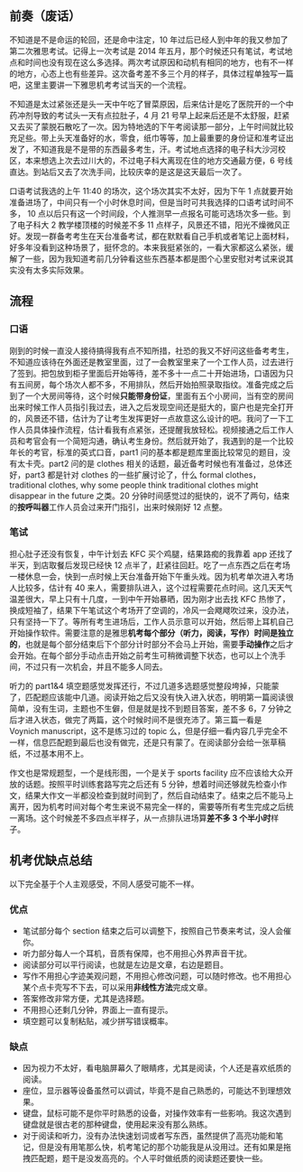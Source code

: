 ## 前奏（废话）

不知道是不是命运的轮回，还是命中注定，10 年过后已经人到中年的我又参加了第二次雅思考试。记得上一次考试是 2014 年五月，那个时候还只有笔试，考试地点和时间也没有现在这么多选择。两次考试原因和动机有相同的地方，也有不一样的地方，心态上也有些差异。这次备考差不多三个月的样子，具体过程单独写一篇吧，这里主要讲一下雅思机考考试当天的一个流程。

不知道是太过紧张还是头一天中午吃了冒菜原因，后来估计是吃了医院开的一个中药冲剂导致的考试头一天有点拉肚子，4 月 21 号早上起来后还是不太舒服，赶紧又去买了蒙脱石散吃了一次。因为特地选的下午考阅读那一部分，上午时间就比较充足些。带上头天准备好的水，零食，纸巾等等，加上最重要的身份证和准考证出发了，不知道我是不是带的东西最多考生，汗。考试地点选择的电子科大沙河校区，本来想选上次去过川大的，不过电子科大离现在住的地方交通最方便，6 号线直达。到站后又去了次洗手间，比较庆幸的是这是这天最后一次了。

口语考试我选的上午 11:40 的场次，这个场次其实不太好，因为下午 1 点就要开始准备进场了，中间只有一个小时休息时间，但是当时可共我选择的口语考试时间不多， 10 点以后只有这一个时间段，个人推测早一点报名可能可选场次多一些。到了电子科大 2 教学楼顶楼的时候差不多 11 点样子，风景还不错，阳光不燥微风正好。发现一群备考考生在天台准备考试，都在默默看自己手机或者笔记上面材料，好多年没看到这种场景了，挺怀念的。本来我挺紧张的，一看大家都这么紧张，缓解了一些，因为我知道考前几分钟看这些东西基本都是图个心里安慰对考试来说其实没有太多实际效果。

## 流程

### 口语

刚到的时候一直没人接待搞得我有点不知所措，社恐的我又不好问这些备考考生，不知道应该待在外面还是教室里面，过了一会教室里来了一个工作人员，过去进行了签到。把包放到柜子里面后开始等待，差不多十一点二十开始进场，口语因为只有五间房，每个场次人都不多，不用排队，然后开始拍照录取指纹。准备完成之后到了一个大房间等待，这个时候**只能带身份证**，里面有五个小房间，当有空的房间出来时候工作人员指引我过去，进入之后发现空间还是挺大的，窗户也是完全打开的，风景还不错，估计为了让考生发挥更好一点故意这么设计的吧。我问了一下工作人员具体操作流程，估计看我有点紧张，还提醒我放轻松。视频接通之后工作人员和考官会有一个简短沟通，确认考生身份。然后就开始了，我遇到的是一个比较年长的考官，标准的英式口音，part1 问的基本都是题库里面比较常见的题目，没有太卡壳。part2 问的是 clothes 相关的话题，最近备考时候也有准备过，总体还好，part3 都是针对 clothes 的一些扩展讨论了，什么 formal clothes，traditional clothes, why some people think traditional clothes might disappear in the future 之类。20 分钟时间感觉过的挺快的，说不了两句，结束的**按呼叫器**工作人员会过来开门指引，出来时候刚好 12 点整。

### 笔试

担心肚子还没有恢复，中午计划去 KFC 买个鸡腿，结果路痴的我靠着 app 还找了半天，到店取餐后发现已经快 12 点半了，赶紧往回赶。吃了一点东西之后在考场一楼休息一会，快到一点时候上天台准备开始下午重头戏。因为机考单次进入考场人比较多，估计有 40 来人，需要排队进入，这个过程需要花点时间。这几天天气温差很大，早上只有十几度，一到中午开始暴晒，因为刚才出去找 KFC 热惨了，换成短袖了，结果下午笔试这个考场开了空调的，冷风一会飕飕吹过来，没办法，只有坚持一下了。等所有考生进场后，工作人员示意可以开始，然后带上耳机自己开始操作软件。需要注意的是雅思**机考每个部分（听力，阅读，写作）时间是独立的**，也就是每个部分结束后下个部分计时部分不会马上开始，需要**手动操作**之后才会开始。在每个部分手动点击开始之前考生可稍微调整下状态，也可以上个洗手间，不过只有一次机会，并且不能多人同去。

听力的 part1&4 填空题感觉发挥还行，不过几道多选题感觉整段垮掉，只能蒙了，匹配题应该能中几道。阅读开始之后又没有快入进入状态，明明第一篇阅读很简单，没有生词，主题也不生僻，但是就是找不到题目答案，差不多 6，7 分钟之后才进入状态，做完了两篇，这个时候时间不是很充沛了。第三篇一看是 Voynich manuscript，这不是练习过的 topic 么，但是仔细一看内容几乎完全不一样，信息匹配题到最后也没有做完，还是只有蒙了。在阅读部分会给一张草稿纸，不过基本用不上。

作文也是常规题型，一个是线形图，一个是关于 sports facility 应不应该给大众开放的话题。按照平时训练套路写完之后还有 5 分钟，想着时间还够就先检查小作文，结果大作文一半都没检查到就时间到了，然后自动结束了。结束之后不能马上离开，因为机考时间对每个考生来说不易完全一样的，需要等所有考生完成之后统一离场。这个时候差不多四点半样子，从一点排队进场算**差不多 3 个半小时**样子。

## 机考优缺点总结

以下完全基于个人主观感受，不同人感受可能不一样。

### 优点

- 笔试部分每个 section 结束之后可以调整下，按照自己节奏来考试，没人会催你。
- 听力部分每人一个耳机，音质有保障，也不用担心外界声音干扰。
- 阅读部分可以平行阅读，也就是左边是文章，右边是题目。
- 写作不用担心字迹美观问题，不用担心修改问题，可以随时修改。也不用担心某个点卡壳写不下去，可以采用**非线性方法**完成文章。
- 答案修改非常方便，尤其是选择题。
- 不用担心还剩几分钟，界面上一直有提示。
- 填空题可以复制粘贴，减少拼写错误概率。

### 缺点

- 因为视力不太好，看电脑屏幕久了眼睛疼，尤其是阅读，个人还是喜欢纸质的阅读。
- 座位，显示器等设备虽然可以调试，毕竟不是自己熟悉的，可能达不到理想效果。
- 键盘，鼠标可能不是你平时熟悉的设备，对操作效率有一些影响。我这次遇到键盘就是很古老的那种键盘，使用起来没有那么熟练。
- 对于阅读和听力，没有办法快速划词或者写东西，虽然提供了高亮功能和笔记，但是没有用笔那么快，机考笔记的那个功能我是从没用过。还有如果是拖拽匹配题，题干是没发高亮的。个人平时做纸质的阅读题还要快一些。
